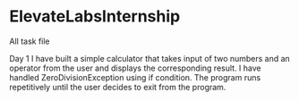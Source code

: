 # ElevateLabsInternship
All task file

Day 1
I have built a simple calculator that takes input of two numbers and an operator from the user and displays the corresponding result.
I have handled ZeroDivisionException using if condition.
The program runs repetitively until the user decides to exit from the program.
